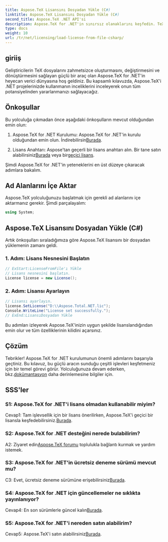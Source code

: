 ```yaml
---
title: Aspose.TeX Lisansını Dosyadan Yükle (C#)
linktitle: Aspose.TeX Lisansını Dosyadan Yükle (C#)
second_title: Aspose.TeX .NET API'si
description: Aspose.TeX for .NET'in sınırsız olanaklarını keşfedin. TeX dosyalarını sorunsuz bir şekilde oluşturun, değiştirin ve dönüştürün.
type: docs
weight: 10
url: /tr/net/licensing/load-license-from-file-csharp/
---
```

## giriiş

Geliştiricilerin TeX dosyalarını zahmetsizce oluşturmasını, değiştirmesini ve dönüştürmesini sağlayan güçlü bir araç olan Aspose.TeX for .NET'in heyecan verici dünyasına hoş geldiniz. Bu kapsamlı kılavuzda, Aspose.TeX'i .NET projelerinizde kullanmanın inceliklerini inceleyerek onun tüm potansiyelinden yararlanmanızı sağlayacağız.

## Önkoşullar

Bu yolculuğa çıkmadan önce aşağıdaki önkoşulların mevcut olduğundan emin olun:

1.  Aspose.TeX for .NET Kurulumu: Aspose.TeX for .NET'in kurulu olduğundan emin olun. İndirebilirsin[Burada](https://releases.aspose.com/tex/net/).

2.  Lisans Anahtarı: Aspose'tan geçerli bir lisans anahtarı alın. Bir tane satın alabilirsiniz[Burada](https://purchase.aspose.com/buy) veya bir[geçici lisans](https://purchase.aspose.com/temporary-license/).

Şimdi Aspose.TeX for .NET'in yeteneklerini en üst düzeye çıkaracak adımlara bakalım.

## Ad Alanlarını İçe Aktar

Aspose.TeX yolculuğunuzu başlatmak için gerekli ad alanlarını içe aktarmanız gerekir. Şimdi parçalayalım:

```csharp
using System;
```

## Aspose.TeX Lisansını Dosyadan Yükle (C#)

Artık önkoşulları sıraladığımıza göre Aspose.TeX lisansını bir dosyadan yüklemenin zamanı geldi.

### 1. Adım: Lisans Nesnesini Başlatın

```csharp
// ExStart:LicenseFromFile'ı Yükle
// Lisans nesnesini başlatın.
License license = new License();
```

### 2. Adım: Lisansı Ayarlayın

```csharp
// Lisansı ayarlayın.
license.SetLicense("D:\\Aspose.Total.NET.lic");
Console.WriteLine("License set successfully.");
// ExEnd:LisansıDosyadan Yükle
```

Bu adımları izleyerek Aspose.TeX'inizin uygun şekilde lisanslandığından emin olur ve tüm özelliklerinin kilidini açarsınız.

## Çözüm

 Tebrikler! Aspose.TeX for .NET kurulumunun önemli adımlarını başarıyla geçtiniz. Bu kılavuz, bu güçlü aracın sunduğu çeşitli işlevleri keşfetmeniz için bir temel görevi görür. Yolculuğunuza devam ederken, bkz.[dokümantasyon](https://reference.aspose.com/tex/net/) daha derinlemesine bilgiler için.

## SSS'ler

### S1: Aspose.TeX for .NET'i lisans olmadan kullanabilir miyim?

 Cevap1: Tam işlevsellik için bir lisans önerilirken, Aspose.TeX'i geçici bir lisansla keşfedebilirsiniz.[Burada](https://purchase.aspose.com/temporary-license/).

### S2: Aspose.TeX for .NET desteğini nerede bulabilirim?

 A2: Ziyaret edin[Aspose.TeX forumu](https://forum.aspose.com/c/tex/47) toplulukla bağlantı kurmak ve yardım istemek.

### S3: Aspose.TeX for .NET'in ücretsiz deneme sürümü mevcut mu?

 C3: Evet, ücretsiz deneme sürümüne erişebilirsiniz[Burada](https://releases.aspose.com/).

### S4: Aspose.TeX for .NET için güncellemeler ne sıklıkta yayınlanıyor?

 Cevap4: En son sürümlerle güncel kalın[Burada](https://releases.aspose.com/tex/net/).

### S5: Aspose.TeX for .NET'i nereden satın alabilirim?

 Cevap5: Aspose.TeX'i satın alabilirsiniz[Burada](https://purchase.aspose.com/buy).